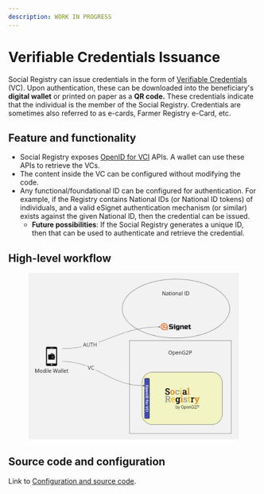 ```yaml
---
description: WORK IN PROGRESS
---
```


# Verifiable Credentials Issuance

Social Registry can issue credentials in the form of [Verifiable Credentials](https://www.w3.org/TR/vc-data-model/) (VC).  Upon authentication, these can be downloaded into the beneficiary's **digital wallet** or printed on paper as a **QR code.** These credentials indicate that the individual is the member of the Social Registry.  Credentials are sometimes also referred to as e-cards, Farmer Registry e-Card, etc.

## Feature and functionality

* Social Registry exposes [OpenID for VCI](https://openid.net/specs/openid-4-verifiable-credential-issuance-1\_0.html) APIs. A wallet can use these APIs to retrieve the VCs.
* The content inside the VC can be configured without modifying the code.
* Any functional/foundational ID can be configured for authentication. For example, if the Registry contains National IDs (or National ID tokens) of individuals, and a valid eSignet authentication mechanism (or similar) exists against the given National ID, then the credential can be issued.
  * **Future possibilities**: If the Social Registry generates a unique ID, then that can be used to authenticate and retrieve the credential.

## High-level workflow

<figure><img src="../../../.gitbook/assets/Social Registry VC Issunace.jpg" alt="" width="563"><figcaption></figcaption></figure>

## Source code and configuration

Link to [Configuration and source code](../../../pbms/development/repositories/openg2p-vci.md).

